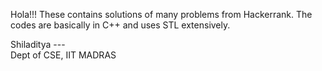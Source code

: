 Hola!!!
These contains solutions of many problems from Hackerrank. The codes are basically in C++ and uses STL extensively.

Shiladitya ---  
Dept of CSE, IIT MADRAS

